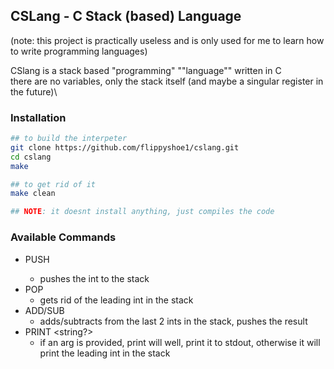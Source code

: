 ## CSLang - C Stack (based) Language
(note: this project is practically useless and is only used for me to learn how to write programming languages)

CSlang is a stack based "programming" ""language"" written in C\
there are no variables, only the stack itself (and maybe a singular register in the future)\

### Installation
```bash
## to build the interpeter
git clone https://github.com/flippyshoe1/cslang.git
cd cslang
make

## to get rid of it
make clean

## NOTE: it doesnt install anything, just compiles the code
```

### Available Commands
- PUSH <int>
  - pushes the int to the stack
- POP
  - gets rid of the leading int in the stack
- ADD/SUB
  - adds/subtracts from the last 2 ints in the stack, pushes the result
- PRINT <string?>
  - if an arg is provided, print will well, print it to stdout, otherwise it will print the leading int in the stack
